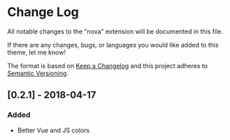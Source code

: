 # Change Log
All notable changes to the "nova" extension will be documented in this file.

If there are any changes, bugs, or languages you would like added to this theme, let me know!

The format is based on [Keep a Changelog](http://keepachangelog.com/en/1.0.0/)
and this project adheres to [Semantic Versioning](http://semver.org/spec/v2.0.0.html).

## [0.2.1] - 2018-04-17
### Added
- Better Vue and JS colors

